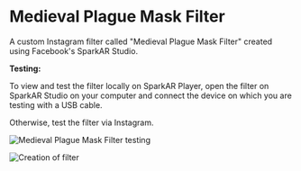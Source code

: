 # Medieval Plague Mask Filter

A custom Instagram filter called "Medieval Plague Mask Filter" created using Facebook's SparkAR Studio.

**Testing:**

To view and test the filter locally on SparkAR Player, open the filter on SparkAR Studio on your computer and connect the device on which you are testing with a USB cable. 

Otherwise, test the filter via Instagram. 

![Medieval Plague Mask Filter testing](https://user-images.githubusercontent.com/80174214/148384724-331e8f9b-2e4e-42ed-926a-136137d47f79.jpg)

![Creation of filter](https://user-images.githubusercontent.com/80174214/148384880-f83cbbdc-3ffc-4aa1-a6e4-c0d847175a56.jpg)

